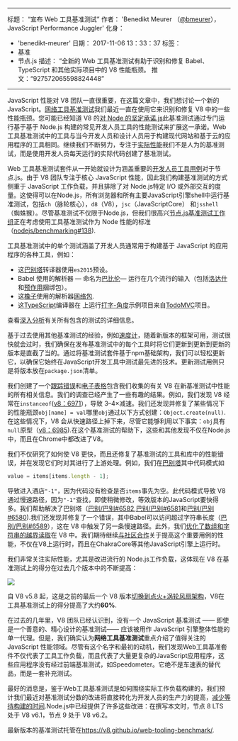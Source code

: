 ***

标题： “宣布 Web 工具基准测试”
作者： 'Benedikt Meurer （[@bmeurer](https://twitter.com/bmeurer)），JavaScript Performance Juggler'
化身：

*   'benedikt-meurer'
    日期： 2017-11-06 13：33：37
    标签：
*   基准
*   节点.js
    描述： “全新的 Web 工具基准测试有助于识别和修复 Babel、TypeScript 和其他实际项目中的 V8 性能瓶颈。
    推文：“927572065598824448”

***

JavaScript 性能对 V8 团队一直很重要，在这篇文章中，我们想讨论一个新的 JavaScript。[网络工具基准测试](https://v8.github.io/web-tooling-benchmark)我们最近一直在使用它来识别和修复 V8 中的一些性能瓶颈。您可能已经知道 V8 的[对 Node 的坚定承诺.js](/blog/v8-nodejs)此基准测试通过专门运行基于基于 Node.js 构建的常见开发人员工具的性能测试来扩展这一承诺。Web 工具基准测试中的工具与当今开发人员和设计人员用于构建现代网站和基于云的应用程序的工具相同。继续我们不断努力，专注于[实际性能](/blog/real-world-performance/)我们不是人为的基准测试，而是使用开发人员每天运行的实际代码创建了基准测试。

Web 工具基准测试套件从一开始就设计为涵盖重要的[开发人员工具用例](https://github.com/nodejs/benchmarking/blob/master/docs/use_cases.md#web-developer-tooling)对于节点.js。由于 V8 团队专注于核心 JavaScript 性能，因此我们构建基准测试的方式侧重于 JavaScript 工作负载，并且排除了对 Node.js特定 I/O 或外部交互的度量。这使得可以在Node.js，所有浏览器和所有主要JavaScript引擎shell中运行基准测试，包括`ch`（脉轮核心），`d8`（V8），`jsc`（JavaScriptCore） 和`jsshell`（蜘蛛猴）。尽管基准测试不仅限于Node.js，但我们很高兴[节点.js基准测试工作组](https://github.com/nodejs/benchmarking)正在考虑使用工具基准测试作为 Node 性能的标准（[nodejs/benchmarking#138](https://github.com/nodejs/benchmarking/issues/138)).

工具基准测试中的单个测试涵盖了开发人员通常用于构建基于 JavaScript 的应用程序的各种工具，例如：

*   这[巴别塔](https://github.com/babel/babel)转译器使用`es2015`预设。
*   Babel 使用的解析器 — 命名为[巴比伦](https://github.com/babel/babylon)— 运行在几个流行的输入（包括[洛达什](https://lodash.com/)和[预作用](https://github.com/developit/preact)捆绑包）。
*   这[橡子](https://github.com/ternjs/acorn)使用的解析器[网络包](http://webpack.js.org/).
*   这[TypeScript](http://www.typescriptlang.org/)编译器在 上运行[打字-角度](https://github.com/tastejs/todomvc/tree/master/examples/typescript-angular)示例项目来自[TodoMVC](https://github.com/tastejs/todomvc)项目。

查看[深入分析](https://github.com/v8/web-tooling-benchmark/blob/master/docs/in-depth.md)有关所有包含的测试的详细信息。

基于过去使用其他基准测试的经验，例如[速度计](http://browserbench.org/Speedometer)，随着新版本的框架可用，测试很快就会过时，我们确保在发布基准测试中的每个工具时将它们更新到更新到更新的版本是直截了当的。通过将基准测试套件基于npm基础架构，我们可以轻松更新它，以确保它始终在JavaScript开发工具中测试最先进的技术。更新测试用例只是将版本放在`package.json`清单。

我们创建了一个[跟踪错误](http://crbug.com/v8/6936)和[电子表格](https://docs.google.com/spreadsheets/d/14XseWDyiJyxY8\_wXkQpc7QCKRgMrUbD65sMaNvAdwXw)包含我们收集的有关 V8 在新基准测试中性能的所有相关信息。我们的调查已经产生了一些有趣的结果。例如，我们发现 V8 经常在`instanceof`([v8：6971](http://crbug.com/v8/6971)），导致 3–4×减速。我们还发现并修复了某些情况下的性能瓶颈`obj[name] = val`哪里`obj`通过以下方式创建：`Object.create(null)`.在这些情况下，V8 会从快速路径上掉下来，尽管它能够利用以下事实：`obj`具有`null`原型（[v8：6985](http://crbug.com/v8/6985)).在这个基准测试的帮助下，这些和其他发现不仅在Node.js中，而且在Chrome中都改进了V8。

我们不仅研究了如何使 V8 更快，而且还修复了基准测试的工具和库中的性能错误，并在发现它们时对其进行了上游处理。例如，我们在[巴别塔](https://github.com/babel/babel)其中代码模式如

```js
value = items[items.length - 1];
```

导致进入酒店`"-1"`，因为代码没有检查是否`items`事先为空。此代码模式导致 V8 通过慢速路径，因为`"-1"`查找，即使稍微修改，等效版本的JavaScript要快得多。我们帮助解决了巴别塔（[巴别/巴别#6582](https://github.com/babel/babel/pull/6582),[巴别/巴别#6581](https://github.com/babel/babel/pull/6581)和[巴别/巴别#6580](https://github.com/babel/babel/pull/6580)).我们还发现并修复了一个错误，其中Babel可以访问超过字符串长度（[巴别/巴别#6589](https://github.com/babel/babel/pull/6589)），这在 V8 中触发了另一条慢速路径。此外，我们[优化了数组和字符串的越界读取](https://twitter.com/bmeurer/status/926357262318305280)在 V8 中。我们期待继续[与社区合作](https://twitter.com/rauchg/status/924349334346276864)关于提高这个重要用例的性能，不仅在V8上运行时，而且在ChakraCore等其他JavaScript引擎上运行时。

我们非常关注实际性能，尤其是改进流行的 Node.js工作负载，这体现在 V8 在基准测试上的得分在过去几个版本中的不断提高：

![](/\_img/web-tooling-benchmark/chart.svg)

自 V8 v5.8 起，这是之前的最后一个 V8 版本[切换到点火+涡轮风扇架构](/blog/launching-ignition-and-turbofan)，V8在工具基准测试上的得分提高了大约**60%**.

在过去的几年里，V8 团队已经认识到，没有一个 JavaScript 基准测试 —— 即使是一个善意的、精心设计的基准测试—— 应该被用作 JavaScript 引擎整体性能的单一代理。但是，我们确实认为**网络工具基准测试**重点介绍了值得关注的 JavaScript 性能领域。尽管有这个名字和最初的动机，我们发现Web工具基准套件不仅代表了工具工作负载，而且代表了大量更复杂的JavaScript应用程序，这些应用程序没有经过前端基准测试，如Speedometer。它绝不是车速表的替代品，而是一套补充测试。

最好的消息是，鉴于Web工具基准测试是如何围绕实际工作负载构建的，我们预计我们最近对基准测试分数的改进将直接转化为开发人员的生产力的提高，[减少等待构建的时间](https://xkcd.com/303/).Node.js中已经提供了许多这些改进：在撰写本文时，节点 8 LTS 处于 V8 v6.1，节点 9 处于 V8 v6.2。

最新版本的基准测试托管在<https://v8.github.io/web-tooling-benchmark/>.
